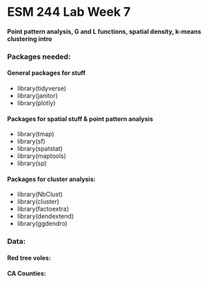 # ESM 244 Lab Week 7
#### Point pattern analysis, G and L functions, spatial density, k-means clustering intro

### Packages needed: 

#### General packages for stuff

- library(tidyverse)
- library(janitor)
- library(plotly)

#### Packages for spatial stuff & point pattern analysis

- library(tmap)
- library(sf)
- library(spatstat)
- library(maptools)
- library(sp)

#### Packages for cluster analysis:

- library(NbClust)
- library(cluster)
- library(factoextra)
- library(dendextend)
- library(ggdendro)

### Data: 

#### Red tree voles: 

#### CA Counties:




